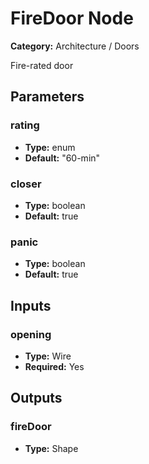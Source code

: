
# FireDoor Node

**Category:** Architecture / Doors

Fire-rated door

## Parameters


### rating
- **Type:** enum
- **Default:** "60-min"





### closer
- **Type:** boolean
- **Default:** true





### panic
- **Type:** boolean
- **Default:** true





## Inputs


### opening
- **Type:** Wire
- **Required:** Yes



## Outputs


### fireDoor
- **Type:** Shape




